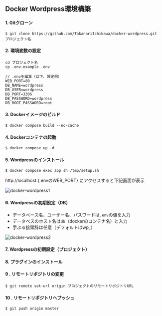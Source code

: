 ## Docker Wordpress環境構築

#### 1. Gitクローン
```
$ git clone https://github.com/TakanoriIchikawa/docker-wordpress.git プロジェクト名
```

#### 2. 環境変数の設定
```
cd プロジェクト名
cp .env.example .env

// .envを編集（以下、設定例）
WEB_PORT=80
DB_NAME=wordpress
DB_USER=wordpress
DB_PORT=3306
DB_PASSWORD=wordpress
DB_ROOT_PASSWORD=root
```

#### 3. Dockerイメージのビルド
```
$ docker compose build --no-cache
```

#### 4. Dockerコンテナの起動
```
$ docker compose up -d
```

#### 5. Wordpressのインストール
```
$ docker compose exec app sh /tmp/setup.sh
```

http://localhost:{.envのWEB_PORT} にアクセスすると下記画面が表示

![docker-wordpress1](https://user-images.githubusercontent.com/53390190/171085509-98770624-bce1-4f15-bedc-01f85f4aecb9.png)

#### 6. Wordpressの初期設定（DB）
- データベース名、ユーザー名、パスワードは`.env`の値を入力
- データベスのホスト名は`db`（dockerのコンテナ名）と入力
- 手ぶる接頭辞は任意（デフォルトはwp_）

![docker-wordpress2](https://user-images.githubusercontent.com/53390190/171085529-4e1f2094-4ade-4f11-8de2-2dc79483f011.png)

#### 7. Wordpressの初期設定（プロジェクト）

#### 8. プラグインのインストール


#### 9 . リモートリポジトリの変更
```
$ git remote set-url origin プロジェクトのリモートリポジトリURL
```

#### 10 . リモートリポジトリへプッシュ
```
$ git push origin master
```